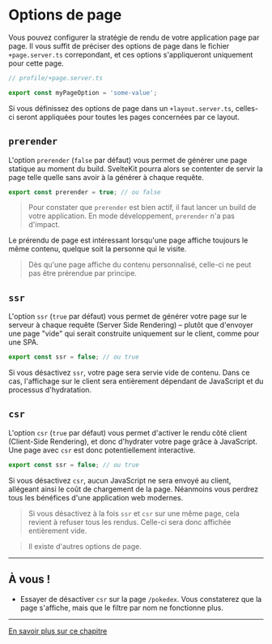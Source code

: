 # Options de page

Vous pouvez configurer la stratégie de rendu de votre application page par page. Il vous suffit de préciser des options de page dans le fichier `+page.server.ts` correpondant, et ces options s'appliqueront uniquement pour cette page.

```ts
// profile/+page.server.ts

export const myPageOption = 'some-value';
```

Si vous définissez des options de page dans un `+layout.server.ts`, celles-ci seront appliquées pour toutes les pages concernées par ce layout.

## `prerender`

L'option `prerender` (`false` par défaut) vous permet de générer une page statique au moment du build. SvelteKit pourra alors se contenter de servir la page telle quelle sans avoir à la générer à chaque requête.

```ts
export const prerender = true; // ou false
```

> Pour constater que `prerender` est bien actif, il faut lancer un build de votre application. En mode développement, `prerender` n'a pas d'impact.

Le prérendu de page est intéressant lorsqu'une page affiche toujours le même contenu, quelque soit la personne qui le visite.

> Dès qu'une page affiche du contenu personnalisé, celle-ci ne peut pas être prérendue par principe.

## `ssr`

L'option `ssr` (`true` par défaut) vous permet de générer votre page sur le serveur à chaque requête (Server Side Rendering) – plutôt que d'envoyer une page "vide" qui serait construite uniquement sur le client, comme pour une SPA.

```ts
export const ssr = false; // ou true
```

Si vous désactivez `ssr`, votre page sera servie vide de contenu. Dans ce cas, l'affichage sur le client sera entièrement dépendant de JavaScript et du processus d'hydratation.

## `csr`

L'option `csr` (`true` par défaut) vous permet d'activer le rendu côté client (Client-Side Rendering), et donc d'hydrater votre page grâce à JavaScript. Une page avec `csr` est donc potentiellement interactive.

```ts
export const ssr = false; // ou true
```

Si vous désactivez `csr`, aucun JavaScript ne sera envoyé au client, allégeant ainsi le coût de chargement de la page. Néanmoins vous perdrez tous les bénéfices d'une application web modernes.

> Si vous désactivez à la fois `ssr` et `csr` sur une même page, cela revient à refuser tous les rendus. Celle-ci sera donc affichée entièrement vide.

> Il existe d'autres options de page.

---

## À vous !

- Essayer de désactiver `csr` sur la page `/pokedex`. Vous constaterez que la page s'affiche, mais que le filtre par nom ne fonctionne plus.

---

[En savoir plus sur ce chapitre](https://kit.svelte.dev/docs/page-options)

